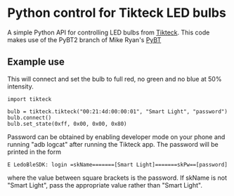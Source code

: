 Python control for Tikteck LED bulbs
====================================

A simple Python API for controlling LED bulbs from [Tikteck](http://www.tikteck.com). This code makes use of the PyBT2 branch of Mike Ryan's [PyBT](http://github.com/mikeryan/PyBT)

Example use
-----------

This will connect and set the bulb to full red, no green and no blue at 50% intensity. 
```
import tikteck

bulb = tikteck.tikteck("00:21:4d:00:00:01", "Smart Light", "password")
bulb.connect()
bulb.set_state(0xff, 0x00, 0x00, 0x80)
```

Password can be obtained by enabling developer mode on your phone and running "adb logcat" after running the Tikteck app. The password will be printed in the form

```
E LedoBleSDK: login =skName=======[Smart Light]=======skPw==[password]
``` 

where the value between square brackets is the password. If skName is not "Smart Light", pass the appropriate value rather than "Smart Light".
